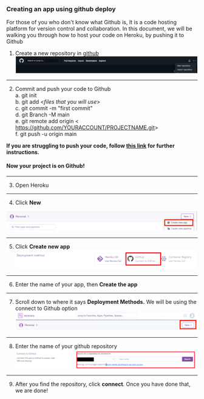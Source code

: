 ### Creating an app using github deploy

For those of you who don't know what Github is, It is a code hosting platform for version control and collaboration. In this document, we will be walking you through how to host your code on Heroku, by pushing it to Github

1. Create a new repository in [github](https://github.com)  
![Create a new repository](https://github.com/whitebread778/Heroku-user-documentation/blob/gh-pages/assets/images/github-deploy/01_github.png)

***

2. Commit and push your code to Github  
    a.  git init  
    b. git add <_files that you will use_>  
    c.  git commit -m "first commit"  
    d. git Branch -M main  
    e.  git remote add origin < <https://github.com/YOURACCOUNT/PROJECTNAME.git>>  
    f.  git push -u origin main 

**If you are struggling to push your code, follow [this link](https://docs.github.com/en/github/importing-your-projects-to-github/adding-an-existing-project-to-github-using-the-command-line) for further instructions.**
#### Now your project is on Github!
***

3. Open Heroku

***
4. Click **New**

![New button](https://github.com/whitebread778/Heroku-user-documentation/blob/gh-pages/assets/images/github-deploy/02_Create%20new%20app.png)  
*** 
5. Click **Create new app**  
![Create new app](https://github.com/whitebread778/Heroku-user-documentation/blob/gh-pages/assets/images/github-deploy/03_deployment%20methods.png)
***
6. Enter the name of your app, then **Create the app**  
***
7. Scroll down to where it says **Deployment Methods.** We will be using the connect to Github option  
![deployment methods](https://github.com/whitebread778/Heroku-user-documentation/blob/gh-pages/assets/images/github-deploy/04_New%20button.png) 
*** 
8. Enter the name of your github repository  
![repository methods](https://github.com/whitebread778/Heroku-user-documentation/blob/gh-pages/assets/images/github-deploy/05_repository%20methods.png)  
***
9. After you find the repository, click **connect**. Once you have done that, we are done!


